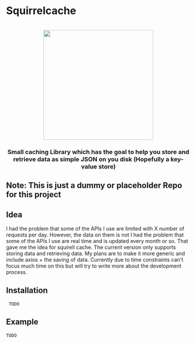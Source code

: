 # Squirrelcache


<p align="center">
    <br>
    <img src="https://p47.f4.n0.cdn.getcloudapp.com/items/Qwu0lkx4/SquirrelCacheLogo.png?source=viewer&v=ad49a8f3e1ab7c27802b621196e58737" width="300"/>
    <br>
<p>
<p align="center">

</p>

<h3 align="center">
<p>Small caching Library which has the goal to help you store and retrieve data as simple JSON on you disk (Hopefully a key-value store) </p>
</h3>

## Note: This is just a dummy or placeholder Repo for this project

## Idea

I had the problem that some of the APIs I use are limited with X number of requests per day. However, the data on them is not 
I had the problem that some of the APIs I use are real time and is updated every month or so. That gave me the idea for squirell cache. The current version only supports storing data and retrieving data. My plans are to make it more generic and include axios + the saving of data. Currently due to time constraints can't focus much time on this but will try to write more about the development process.


## Installation

```
 TODO 
```

## Example

```
TODO
```
